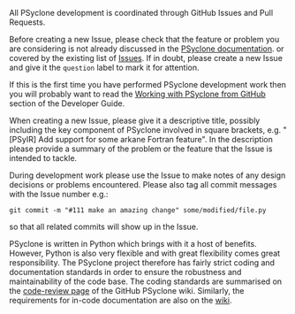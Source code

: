 All PSyclone development is coordinated through GitHub Issues and Pull Requests.

Before creating a new Issue, please check that the feature or problem you are considering
is not already discussed in the [PSyclone documentation](https://psyclone.readthedocs.io/en/latest).
or covered by the existing list of [Issues](https://github.com/stfc/PSyclone/issues). If in doubt,
please create a new Issue and give it the `question` label to mark it for attention.

If this is the first time you have performed PSyclone development work then you will
probably want to read the [Working with PSyclone from GitHub](https://psyclone.readthedocs.io/en/latest/developer_guide/working_practises.html)
section of the Developer Guide.

When creating a new Issue, please give it a descriptive title, possibly including the key
component of PSyclone involved in square brackets, e.g. "[PSyIR] Add support for some
arkane Fortran feature". In the description please provide a summary of the problem or the
feature that the Issue is intended to tackle.

During development work please use the Issue to make notes of any design decisions or
problems encountered. Please also tag all commit messages with the Issue number e.g.:

    git commit -m "#111 make an amazing change" some/modified/file.py
    
so that all related commits will show up in the Issue.

PSyclone is written in Python which brings with it a host of benefits. However, Python is
also very flexible and with great flexibility comes great responsibility. The PSyclone
project therefore has fairly strict coding and documentation standards in order to
ensure the robustness and maintainability of the code base. The coding standards are
summarised on the [code-review page](https://github.com/stfc/PSyclone/wiki/CodeReview)
of the GitHub PSyclone wiki. Similarly, the requirements for in-code documentation are
also on the [wiki](https://github.com/stfc/PSyclone/wiki/InterfaceMarkup).

